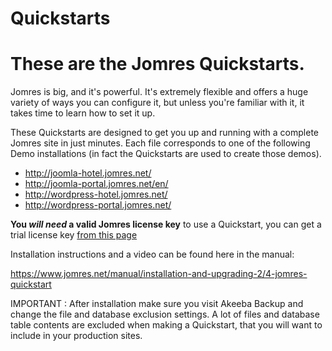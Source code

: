 # Quickstarts

# These are the Jomres Quickstarts.

Jomres is big, and it's powerful. It's extremely flexible and offers a huge variety of ways you can configure it, but unless you're familiar with it, it takes time to learn how to set it up.

These Quickstarts are designed to get you up and running with a complete Jomres site in just minutes. Each file corresponds to one of the following Demo installations (in fact the Quickstarts are used to create those demos).

* http://joomla-hotel.jomres.net/
* http://joomla-portal.jomres.net/en/
* http://wordpress-hotel.jomres.net/
* http://wordpress-portal.jomres.net/

__You *will need* a valid Jomres license key__ to use a Quickstart, you can get a trial license key [from this page](https://www.jomres.net/pricing) 


Installation instructions and a video can be found here in the manual:

https://www.jomres.net/manual/installation-and-upgrading-2/4-jomres-quickstart


IMPORTANT : After installation make sure you visit Akeeba Backup and change the file and database exclusion settings. A lot of files and database table contents are excluded when making a Quickstart, that you will want to include in your production sites. 
